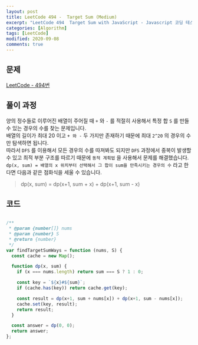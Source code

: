 ```yaml
---
layout: post
title: LeetCode 494 -  Target Sum (Medium)
excerpt: "LeetCode 494  Target Sum with JavaScript - Javascript 코딩 테스트 대비"
categories: [Algorithm]
tags: [LeetCode]
modified: 2020-09-08
comments: true
---
```


## 문제
[LeetCode - 494번](https://leetcode.com/problems/target-sum/)


## 풀이 과정
양의 정수들로 이루어진 배열이 주어질 때 `+` 와 `-` 를 적절히 사용해서 특정 합 `S` 를 만들 수 있는 경우의 수를 찾는 문제입니다. <br>
배열의 길이가 최대 20 이고 `+ 와 -` 두 가지만 존재하기 때문에 최대 `2^20` 의 경우의 수만 탐색하면 됩니다. <br>
따라서 `DFS` 를 이용해서 모든 경우의 수를 따져봐도 되지만 `DFS` 과정에서 중복이 발생할 수 있고 최적 부분 구조를 따르기 때문에 `동적 계획법` 을 사용해서 문제를 해결했습니다.<br>
`dp(x, sum) = 배열의 x 위치부터 선택해서 그 합이 sum을 만족시키는 경우의 수` 라고 한다면 다음과 같은 점화식을 세울 수 있습니다. <br>

> dp(x, sum) = dp(x+1, sum + x) + dp(x+1, sum - x)


## 코드

~~~ javascript

/**
 * @param {number[]} nums
 * @param {number} S
 * @return {number}
 */
var findTargetSumWays = function (nums, S) {
  const cache = new Map();

  function dp(x, sum) {
    if (x === nums.length) return sum === S ? 1 : 0;

    const key = `${x}#${sum}`;
    if (cache.has(key)) return cache.get(key);

    const result = dp(x+1, sum + nums[x]) + dp(x+1, sum - nums[x]);
    cache.set(key, result);
    return result;
  }

  const answer = dp(0, 0);
  return answer;
};

~~~
